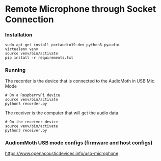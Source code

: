 # Remote Microphone through Socket Connection

### Installation
```
sudo apt-get install portaudio19-dev python3-pyaudio
virtualenv venv
source venv/bin/activate
pip install -r requirements.txt
```

### Running

The recorder is the device that is connected to the AudioMoth in USB Mic. Mode

```
# On a RaspberryPi device
source venv/bin/activate
python3 recorder.py
```

The receiver is the computer that will get the audio data
```
# On the receiver device
source venv/bin/activate
python3 receiver.py
```

### AudiomMoth USB mode configs (firmware and host configs)

https://www.openacousticdevices.info/usb-microphone
